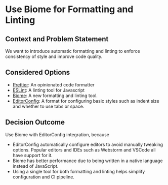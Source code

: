# Use Biome for Formatting and Linting

## Context and Problem Statement

We want to introduce automatic formatting and linting to enforce consistency of style and improve code quality.

## Considered Options

- [Prettier](https://prettier.io/): An opinionated code formatter
- [ESLint](https://eslint.org/): A linting tool for Javascript
- [Biome](https://biomejs.dev/): A new formatting and linting tool.
- [EditorConfig](https://editorconfig.org): A format for configuring basic styles such as indent size and whether to use tabs or space.

## Decision Outcome

Use Biome with EditorConfig integration, because

- EditorConfig automatically configure editors to avoid manually tweaking options. Popular editors and IDEs such as Webstorm and VSCode all have support for it.
- Biome has better performance due to being written in a native language instead of JavaScript.
- Using a single tool for both formatting and linting helps simplify configuration and CI pipeline.
